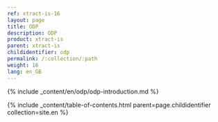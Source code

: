 ```yaml
---
ref: xtract-is-16
layout: page
title: ODP
description: ODP
product: xtract-is
parent: xtract-is
childidentifier: odp
permalink: /:collection/:path
weight: 16
lang: en_GB
---
```


{% include _content/en/odp/odp-introduction.md %} 

{% include _content/table-of-contents.html parent=page.childidentifier collection=site.en %}